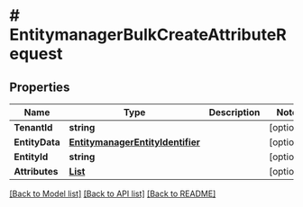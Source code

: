 # # EntitymanagerBulkCreateAttributeRequest


## Properties 


Name | Type | Description | Notes
------------ | ------------- | ------------- | -------------
**TenantId**| **string** |   | [optional]
**EntityData**| [**EntitymanagerEntityIdentifier**](EntitymanagerEntityIdentifier.md) |   | [optional]
**EntityId**| **string** |   | [optional]
**Attributes**| [**List<EntitymanagerAttribute>**](EntitymanagerAttribute.md) |   | [optional]


[[Back to Model list]](../../README.md#models) [[Back to API list]](../../README.md#endpoints) [[Back to README]](../../README.md)

